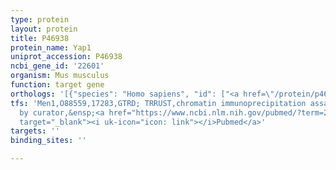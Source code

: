 ```yaml
---
type: protein
layout: protein
title: P46938
protein_name: Yap1
uniprot_accession: P46938
ncbi_gene_id: '22601'
organism: Mus musculus
function: target gene
orthologs: '[{"species": "Homo sapiens", "id": ["<a href=\"/protein/p46937\">P46937</a>"]}, {"species": "Rattus norvegicus", "id": ["Q2EJA0"]}]'
tfs: 'Men1,O88559,17283,GTRD; TRRUST,chromatin immunoprecipitation assay; inferred
  by curator,&ensp;<a href="https://www.ncbi.nlm.nih.gov/pubmed/?term=27924024%5Buid%5D+OR+29087512%5Buid%5D+OR+24101467%5Buid%5D"
  target="_blank"><i uk-icon="icon: link"></i>Pubmed</a>'
targets: ''
binding_sites: ''

---
```


